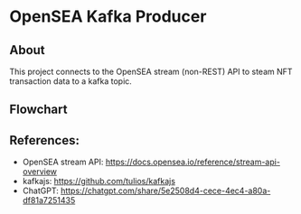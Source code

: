 # OpenSEA Kafka Producer
## About
This project connects to the OpenSEA stream (non-REST) API to steam NFT transaction data to a kafka topic.

## Flowchart


## References:
- OpenSEA stream API: https://docs.opensea.io/reference/stream-api-overview
- kafkajs: https://github.com/tulios/kafkajs
- ChatGPT: https://chatgpt.com/share/5e2508d4-cece-4ec4-a80a-df81a7251435
